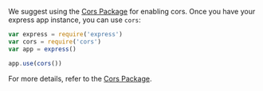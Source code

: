 We suggest using the [Cors Package](https://www.npmjs.com/package/cors) for enabling cors. Once you have your express app instance, you can use `cors`:

```js
var express = require('express')
var cors = require('cors')
var app = express()

app.use(cors())
```


For more details, refer to the [Cors Package](https://www.npmjs.com/package/cors).
